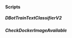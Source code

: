 
#### Scripts
##### DBotTrainTextClassifierV2
<!--
Internal code improvements.
-->
##### CheckDockerImageAvailable
<!--
Internal code improvements.
-->
